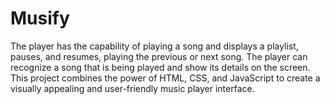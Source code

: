 # Musify
The player has the capability of playing a song and displays a playlist, pauses, and
resumes, playing the previous or next song. The player can recognize a song that is
being played and show its details on the screen. This project combines the power
 of HTML, CSS, and JavaScript to create a visually appealing and user-friendly
music player interface.
